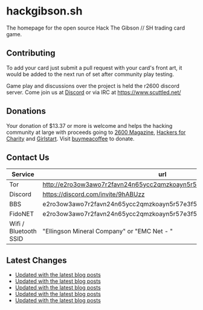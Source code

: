 # hackgibson.sh
The homepage for the open source Hack The Gibson // SH trading card game.


## Contributing

To add your card just submit a pull request with your card's front art, it would be added to the next run of set after community play testing.

Game play and discussions over the project is held the r2600 discord server. Come join us at [Discord](https://discord.com/invite/9hABUzz) or via IRC at https://www.scuttled.net/


## Donations

Your donation of $13.37 or more is welcome and helps the hacking community at large with proceeds going to [2600 Magazine](https://2600.com/), [Hackers for Charity](https://hackersforcharity.org) and [Girlstart](https://girlstart.org).  Visit [buymeacoffee](https://www.buymeacoffee.com/hackgibson.sh) to donate.


## Contact Us

Service | url
-|-
Tor | http://e2ro3ow3awo7r2favn24n65ycc2qmzkoayn5r57e3f56nvjwdcgg32ad.onion
Discord | https://discord.com/invite/9hABUzz
BBS | e2ro3ow3awo7r2favn24n65ycc2qmzkoayn5r57e3f56nvjwdcgg32ad.onion:23
FidoNET | e2ro3ow3awo7r2favn24n65ycc2qmzkoayn5r57e3f56nvjwdcgg32ad.onion:24554
Wifi / Bluetooth SSID | "Ellingson Mineral Company" or "EMC Net - <fidonet address>"

## Latest Changes
<!-- BLOG-POST-LIST:START -->
- [Updated with the latest blog posts](https://github.com/DFW2600/hackgibson.sh/commit/99751b2a02930f0a7e4379cfad633b53e6f75ab1)
- [Updated with the latest blog posts](https://github.com/DFW2600/hackgibson.sh/commit/7bf1748412cab32c2e7360bb7fe50bb1ed32fe62)
- [Updated with the latest blog posts](https://github.com/DFW2600/hackgibson.sh/commit/422aaaf10a7ebd03c953311b7ca41d86d803ae3f)
- [Updated with the latest blog posts](https://github.com/DFW2600/hackgibson.sh/commit/7b1b1f763b60b7bf6b15bc1bd345190b3608820a)
- [Updated with the latest blog posts](https://github.com/DFW2600/hackgibson.sh/commit/798de81a04ed1961752fb62dc8f81fda83f6d5f3)
<!-- BLOG-POST-LIST:END -->
